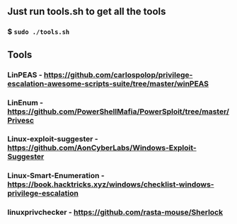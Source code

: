 ## Just run tools.sh to get all the tools

### $ `sudo ./tools.sh`

## Tools

### LinPEAS - https://github.com/carlospolop/privilege-escalation-awesome-scripts-suite/tree/master/winPEAS

### LinEnum - https://github.com/PowerShellMafia/PowerSploit/tree/master/Privesc

### Linux-exploit-suggester - https://github.com/AonCyberLabs/Windows-Exploit-Suggester

### Linux-Smart-Enumeration - https://book.hacktricks.xyz/windows/checklist-windows-privilege-escalation

### linuxprivchecker - https://github.com/rasta-mouse/Sherlock
